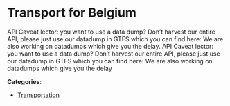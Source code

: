 # Transport for Belgium


API Caveat lector: you want to use a data dump? Don’t harvest our entire API, please just use our datadump in GTFS which you can find here: We are also working on datadumps which give you the delay. API Caveat lector: you want to use a data dump? Don’t harvest our entire API, please just use our datadump in GTFS which you can find here: We are also working on datadumps which give you the delay



**Categories**:
- [Transportation](https://github.com/apis-list/apis-list#transportation)




